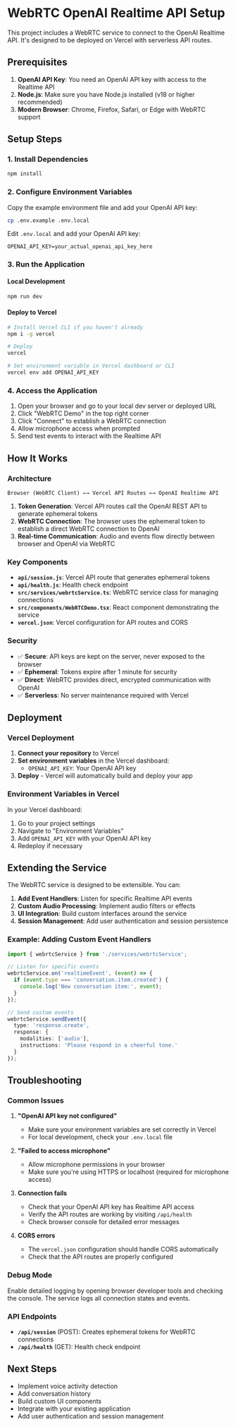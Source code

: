 # WebRTC OpenAI Realtime API Setup

This project includes a WebRTC service to connect to the OpenAI Realtime API. It's designed to be deployed on Vercel with serverless API routes.

## Prerequisites

1. **OpenAI API Key**: You need an OpenAI API key with access to the Realtime API
2. **Node.js**: Make sure you have Node.js installed (v18 or higher recommended)
3. **Modern Browser**: Chrome, Firefox, Safari, or Edge with WebRTC support

## Setup Steps

### 1. Install Dependencies
```bash
npm install
```

### 2. Configure Environment Variables
Copy the example environment file and add your OpenAI API key:

```bash
cp .env.example .env.local
```

Edit `.env.local` and add your OpenAI API key:
```
OPENAI_API_KEY=your_actual_openai_api_key_here
```

### 3. Run the Application

#### Local Development
```bash
npm run dev
```

#### Deploy to Vercel
```bash
# Install Vercel CLI if you haven't already
npm i -g vercel

# Deploy
vercel

# Set environment variable in Vercel dashboard or CLI
vercel env add OPENAI_API_KEY
```

### 4. Access the Application

1. Open your browser and go to your local dev server or deployed URL
2. Click "WebRTC Demo" in the top right corner
3. Click "Connect" to establish a WebRTC connection
4. Allow microphone access when prompted
5. Send test events to interact with the Realtime API

## How It Works

### Architecture
```
Browser (WebRTC Client) ←→ Vercel API Routes ←→ OpenAI Realtime API
```

1. **Token Generation**: Vercel API routes call the OpenAI REST API to generate ephemeral tokens
2. **WebRTC Connection**: The browser uses the ephemeral token to establish a direct WebRTC connection to OpenAI
3. **Real-time Communication**: Audio and events flow directly between browser and OpenAI via WebRTC

### Key Components

- **`api/session.js`**: Vercel API route that generates ephemeral tokens
- **`api/health.js`**: Health check endpoint
- **`src/services/webrtcService.ts`**: WebRTC service class for managing connections
- **`src/components/WebRTCDemo.tsx`**: React component demonstrating the service
- **`vercel.json`**: Vercel configuration for API routes and CORS

### Security

- ✅ **Secure**: API keys are kept on the server, never exposed to the browser
- ✅ **Ephemeral**: Tokens expire after 1 minute for security
- ✅ **Direct**: WebRTC provides direct, encrypted communication with OpenAI
- ✅ **Serverless**: No server maintenance required with Vercel

## Deployment

### Vercel Deployment

1. **Connect your repository** to Vercel
2. **Set environment variables** in the Vercel dashboard:
   - `OPENAI_API_KEY`: Your OpenAI API key
3. **Deploy** - Vercel will automatically build and deploy your app

### Environment Variables in Vercel

In your Vercel dashboard:
1. Go to your project settings
2. Navigate to "Environment Variables"
3. Add `OPENAI_API_KEY` with your OpenAI API key
4. Redeploy if necessary

## Extending the Service

The WebRTC service is designed to be extensible. You can:

1. **Add Event Handlers**: Listen for specific Realtime API events
2. **Custom Audio Processing**: Implement audio filters or effects
3. **UI Integration**: Build custom interfaces around the service
4. **Session Management**: Add user authentication and session persistence

### Example: Adding Custom Event Handlers

```typescript
import { webrtcService } from './services/webrtcService';

// Listen for specific events
webrtcService.on('realtimeEvent', (event) => {
  if (event.type === 'conversation.item.created') {
    console.log('New conversation item:', event);
  }
});

// Send custom events
webrtcService.sendEvent({
  type: 'response.create',
  response: {
    modalities: ['audio'],
    instructions: 'Please respond in a cheerful tone.'
  }
});
```

## Troubleshooting

### Common Issues

1. **"OpenAI API key not configured"**
   - Make sure your environment variables are set correctly in Vercel
   - For local development, check your `.env.local` file

2. **"Failed to access microphone"**
   - Allow microphone permissions in your browser
   - Make sure you're using HTTPS or localhost (required for microphone access)

3. **Connection fails**
   - Check that your OpenAI API key has Realtime API access
   - Verify the API routes are working by visiting `/api/health`
   - Check browser console for detailed error messages

4. **CORS errors**
   - The `vercel.json` configuration should handle CORS automatically
   - Check that the API routes are properly configured

### Debug Mode

Enable detailed logging by opening browser developer tools and checking the console. The service logs all connection states and events.

### API Endpoints

- **`/api/session`** (POST): Creates ephemeral tokens for WebRTC connections
- **`/api/health`** (GET): Health check endpoint

## Next Steps

- Implement voice activity detection
- Add conversation history
- Build custom UI components
- Integrate with your existing application
- Add user authentication and session management 